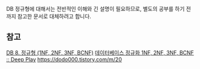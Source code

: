 DB 정규형에 대해서는 전반적인 이해와 긴 설명이 필요하므로, 별도의 공부를 하기 전까지 참고한 문서로 대체하려고 합니다.


## 참고
[DB 8. 정규형 (1NF, 2NF, 3NF, BCNF)](https://rebro.kr/m/160)
[데이터베이스 정규화 1NF, 2NF, 3NF, BCNF :: Deep Play](https://rebro.kr/m/160)
https://dodo000.tistory.com/m/20
